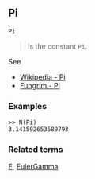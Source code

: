 ## Pi 

```
Pi
```

> is the constant `Pi`.

See
* [Wikipedia - Pi](https://en.wikipedia.org/wiki/Pi)
* [Fungrim - Pi](http://fungrim.org/topic/Pi/)

### Examples

```
>> N(Pi)
3.141592653589793 
```

### Related terms 
[E](E.md), [EulerGamma](EulerGamma.md)